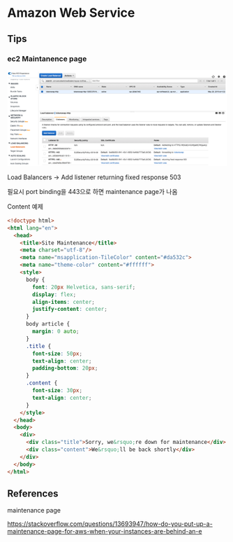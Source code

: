 # Amazon Web Service

## Tips

### ec2 Maintanence page

![ec2-maintenance](./img/ec2-maintenance.png)

Load Balancers -> Add listener returning fixed response 503

필요시 port binding을 443으로 하면 maintenance page가 나옴

Content 예제

```html
<!doctype html>
<html lang="en">
  <head>
    <title>Site Maintenance</title>
    <meta charset="utf-8"/>
    <meta name="msapplication-TileColor" content="#da532c">
    <meta name="theme-color" content="#ffffff">
    <style>
      body {
        font: 20px Helvetica, sans-serif;
        display: flex;
        align-items: center;
        justify-content: center;
      }
      body article {
        margin: 0 auto;
      }
      .title {
        font-size: 50px;
        text-align: center;
        padding-bottom: 20px;
      }
      .content {
        font-size: 30px;
        text-align: center;
      }
    </style>
  </head>
  <body>
    <div>
      <div class="title">Sorry, we&rsquo;re down for maintenance</div>
      <div class="content">We&rsquo;ll be back shortly</div>
    </div>
  </body>
</html>
```

## References

maintenance page

https://stackoverflow.com/questions/13693947/how-do-you-put-up-a-maintenance-page-for-aws-when-your-instances-are-behind-an-e
